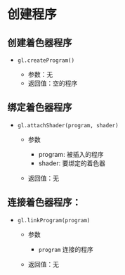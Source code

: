# 创建程序

## 创建着色器程序

+ `gl.createProgram()`

  + 参数：无
  + 返回值：空的程序

## 绑定着色器程序

+ `gl.attachShader(program, shader)`

  + 参数

    + program: 被插入的程序
    + shader: 要绑定的着色器

  + 返回值：无

## 连接着色器程序：

+ `gl.linkProgram(program)`

  + 参数

    + `program` 连接的程序

  + 返回值：无
